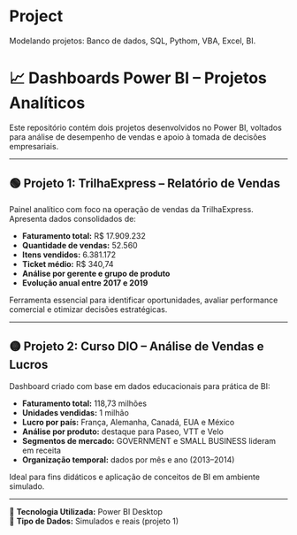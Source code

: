 # Project
Modelando projetos:
Banco de dados, SQL, 
Pythom, 
VBA,
Excel, 
BI.


# 📈 Dashboards Power BI – Projetos Analíticos

Este repositório contém dois projetos desenvolvidos no Power BI, voltados para análise de desempenho de vendas e apoio à tomada de decisões empresariais.

---

## 🟢 Projeto 1: TrilhaExpress – Relatório de Vendas

Painel analítico com foco na operação de vendas da TrilhaExpress. Apresenta dados consolidados de:

- **Faturamento total:** R$ 17.909.232  
- **Quantidade de vendas:** 52.560  
- **Itens vendidos:** 6.381.172  
- **Ticket médio:** R$ 340,74  
- **Análise por gerente e grupo de produto**
- **Evolução anual entre 2017 e 2019**

Ferramenta essencial para identificar oportunidades, avaliar performance comercial e otimizar decisões estratégicas.

---

## 🟡 Projeto 2: Curso DIO – Análise de Vendas e Lucros

Dashboard criado com base em dados educacionais para prática de BI:

- **Faturamento total:** 118,73 milhões  
- **Unidades vendidas:** 1 milhão  
- **Lucro por país:** França, Alemanha, Canadá, EUA e México  
- **Análise por produto:** destaque para Paseo, VTT e Velo  
- **Segmentos de mercado:** GOVERNMENT e SMALL BUSINESS lideram em receita  
- **Organização temporal:** dados por mês e ano (2013–2014)  

Ideal para fins didáticos e aplicação de conceitos de BI em ambiente simulado.

---

📌 **Tecnologia Utilizada:** Power BI Desktop  
📁 **Tipo de Dados:** Simulados e reais (projeto 1)

